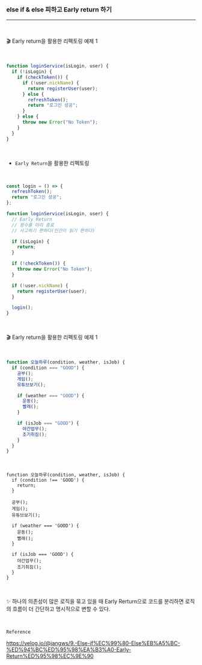 ### else if & else 피하고 Early return 하기

---

<br>

🎬 Early return을 활용한 리펙토링 예제 1

<br>

```js
function loginService(isLogin, user) {
  if (!isLogin) {
    if (checkToken()) {
      if (!user.nickName) {
        return registerUser(user);
      } else {
        refreshToken();
        return "로그인 성공";
      }
    } else {
      throw new Error("No Token");
    }
  }
}
```

<br>

- `Early Return`을 활용한 리펙토링

<br>

```js
const login = () => {
  refreshToken();
  return "로그인 성공";
};

function loginService(isLogin, user) {
  // Early Return
  // 함수를 미리 종료
  // 사고하기 편하다(인간이 읽기 편하다)

  if (isLogin) {
    return;
  }

  if (!checkToken()) {
    throw new Error("No Token");
  }

  if (!user.nickName) {
    return registerUser(user);
  }

  login();
}
```

<br>

🎬 Early return을 활용한 리펙토링 예제 1

<Br>

```js
function 오늘하루(condition, weather, isJob) {
  if (condition === "GOOD") {
    공부();
    게임();
    유튜브보기();

    if (weather === "GOOD") {
      운동();
      빨래();
    }

    if (isJob === "GOOD") {
      야간업무();
      조기취짐();
    }
  }
}
```

<BR>

```JS
function 오늘하루(condition, weather, isJob) {
  if (condition !== 'GOOD') {
    return;
  }

  공부();
  게임();
  유튜브보기();

  if (weather === 'GOOD') {
    운동();
    빨래();
  }

  if (isJob === 'GOOD') {
    야간업무();
    조기취짐();
  }
}
```

<br>

✨ 하나의 의존성이 많은 로직을 묶고 있을 때 Early Rerturn으로 코드를 분리하면 로직의 흐름이 더 간단하고 명시적으로 변할 수 있다.

<br>

`Reference`

https://velog.io/@jangws/9.-Else-if%EC%99%80-Else%EB%A5%BC-%ED%94%BC%ED%95%98%EA%B3%A0-Early-Return%ED%95%98%EC%9E%90
